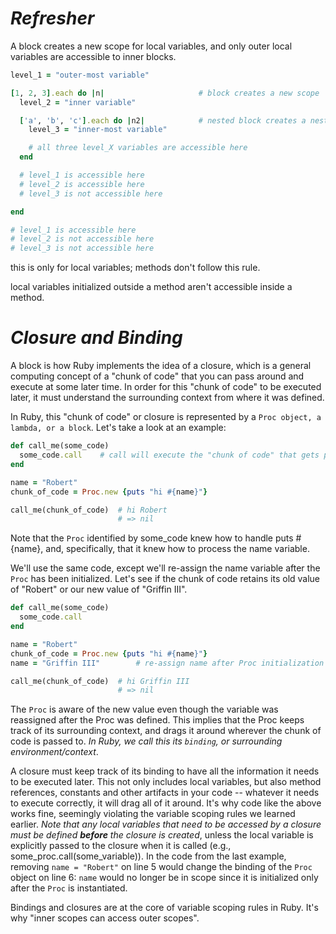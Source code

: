 # *Refresher*
A block creates a new scope for local variables, and only outer local variables are accessible to inner blocks.

```ruby
level_1 = "outer-most variable"

[1, 2, 3].each do |n|                     # block creates a new scope
  level_2 = "inner variable"

  ['a', 'b', 'c'].each do |n2|            # nested block creates a nested scope
    level_3 = "inner-most variable"

    # all three level_X variables are accessible here
  end

  # level_1 is accessible here
  # level_2 is accessible here
  # level_3 is not accessible here

end

# level_1 is accessible here
# level_2 is not accessible here
# level_3 is not accessible here
```

this is only for local variables; methods don't follow this rule.

local variables initialized outside a method aren't accessible inside a method.

# *Closure and Binding*

A block is how Ruby implements the idea of a closure, which is a general computing concept of a "chunk of code" that you can pass around and execute at some later time. In order for this "chunk of code" to be executed later, it must understand the surrounding context from where it was defined.

In Ruby, this "chunk of code" or closure is represented by a `Proc object, a lambda, or a block`. Let's take a look at an example:

```ruby
def call_me(some_code)
  some_code.call    # call will execute the "chunk of code" that gets passed in
end

name = "Robert"
chunk_of_code = Proc.new {puts "hi #{name}"}

call_me(chunk_of_code)  # hi Robert
                        # => nil
```

Note that the `Proc` identified by some_code knew how to handle puts #{name}, and, specifically, that it knew how to process the name variable. 

We'll use the same code, except we'll re-assign the name variable after the `Proc` has been initialized. Let's see if the chunk of code retains its old value of "Robert" or our new value of "Griffin III".

```ruby
def call_me(some_code)
  some_code.call
end

name = "Robert"
chunk_of_code = Proc.new {puts "hi #{name}"}
name = "Griffin III"        # re-assign name after Proc initialization

call_me(chunk_of_code)  # hi Griffin III
                        # => nil
```

The `Proc` is aware of the new value even though the variable was reassigned after the Proc was defined. This implies that the Proc keeps track of its surrounding context, and drags it around wherever the chunk of code is passed to. *In Ruby, we call this its `binding`, or surrounding environment/context*.

A closure must keep track of its binding to have all the information it needs to be executed later. This not only includes local variables, but also method references, constants and other artifacts in your code -- whatever it needs to execute correctly, it will drag all of it around. It's why code like the above works fine, seemingly violating the variable scoping rules we learned earlier. *Note that any local variables that need to be accessed by a closure must be defined **before** the closure is created*, unless the local variable is explicitly passed to the closure when it is called (e.g., some_proc.call(some_variable)). In the code from the last example, removing `name = "Robert"` on line 5 would change the binding of the `Proc` object on line 6: `name` would no longer be in scope since it is initialized only after the `Proc` is instantiated.

Bindings and closures are at the core of variable scoping rules in Ruby. It's why "inner scopes can access outer scopes".